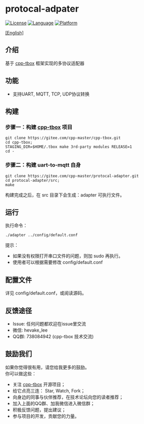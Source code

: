 # protocal-adpater

[![License](https://img.shields.io/badge/License-MIT-green.svg)](LICENSE)
[![Language](https://img.shields.io/badge/language-c++11-red.svg)](https://en.cppreference.com/)
[![Platform](https://img.shields.io/badge/platform-linux-lightgrey.svg)](https://img.shields.io/badge/platform-linux-lightgrey.svg)

[[English]](README.md)

## 介绍
基于 [cpp-tbox](https://gitee.com/cpp-master/cpp-tbox) 框架实现的多协议适配器

## 功能

- 支持UART, MQTT, TCP, UDP协议转换

## 构建
### 步骤一：构建 [cpp-tbox](https://gitee.com/cpp-master/cpp-tbox) 项目  
```
git clone https://gitee.com/cpp-master/cpp-tbox.git
cd cpp-tbox;
STAGING_DIR=$HOME/.tbox make 3rd-party modules RELEASE=1
cd -
```

### 步骤二：构建 uart-to-mqtt 自身
```
git clone https://gitee.com/cpp-master/protocal-adapter.git
cd protocal-adapter/src;
make
```
构建完成之后，在 src 目录下会生成：adapter 可执行文件。

## 运行
执行命令：
```
./adapter ../config/default.conf
```
提示：  

- 如果没有权限打开串口文件的问题，则加 sudo 再执行。
- 使用者可以根据需要修改 config/default.conf

## 配置文件
详见 config/default.conf，或阅读源码。

## 反馈途径
- Issue: 任何问题都欢迎在issue里交流
- 微信: hevake\_lee
- QQ群: 738084942 (cpp-tbox 技术交流)

## 鼓励我们
如果你觉得很有用，请您给我更多的鼓励。  
你可以做这些：

- 关注 [cpp-tbox](https://gitee.com/cpp-master/cpp-tbox) 开源项目；
- 给它点亮三连： Star, Watch, Fork；
- 向身边的同事与伙伴推荐，在技术论坛向您的读者推荐；
- 加入上面的QQ群、加我微信进入微信群；
- 积极反馈问题，提出建议；
- 参与项目的开发，贡献您的力量。
